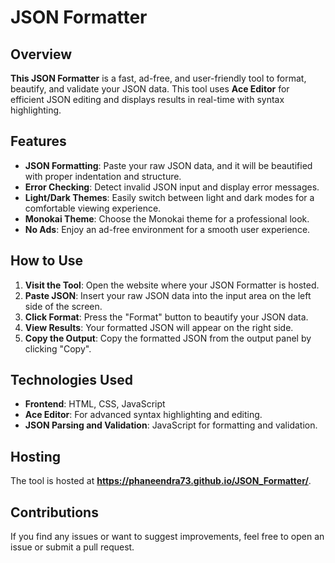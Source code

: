 # JSON Formatter

## Overview

**This JSON Formatter** is a fast, ad-free, and user-friendly tool to format, beautify, and validate your JSON data. This tool uses **Ace Editor** for efficient JSON editing and displays results in real-time with syntax highlighting.

## Features

- **JSON Formatting**: Paste your raw JSON data, and it will be beautified with proper indentation and structure.
- **Error Checking**: Detect invalid JSON input and display error messages.
- **Light/Dark Themes**: Easily switch between light and dark modes for a comfortable viewing experience.
- **Monokai Theme**: Choose the Monokai theme for a professional look.
- **No Ads**: Enjoy an ad-free environment for a smooth user experience.

## How to Use

1. **Visit the Tool**: Open the website where your JSON Formatter is hosted.
2. **Paste JSON**: Insert your raw JSON data into the input area on the left side of the screen.
3. **Click Format**: Press the "Format" button to beautify your JSON data.
4. **View Results**: Your formatted JSON will appear on the right side.
5. **Copy the Output**: Copy the formatted JSON from the output panel by clicking "Copy".

## Technologies Used

- **Frontend**: HTML, CSS, JavaScript
- **Ace Editor**: For advanced syntax highlighting and editing.
- **JSON Parsing and Validation**: JavaScript for formatting and validation.

## Hosting

The tool is hosted at **https://phaneendra73.github.io/JSON_Formatter/**.

## Contributions

If you find any issues or want to suggest improvements, feel free to open an issue or submit a pull request.
